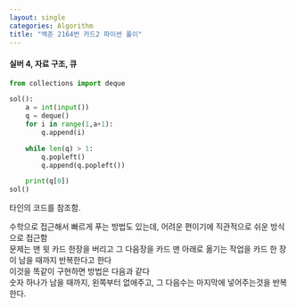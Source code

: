 ```yaml
---
layout: single
categories: Algorithm
title: "백준 2164번 카드2 파이썬 풀이"
---
```

#### 실버 4, 자료 구조, 큐

```py
from collections import deque

sol():
    a = int(input())
    q = deque()
    for i in range(1,a+1):
        q.append(i)

    while len(q) > 1:
        q.popleft()
        q.append(q.popleft())

    print(q[0])
sol()
```
타인의 코드를 참조함.<br>

수학으로 접근해서 빠르게 푸는 방법도 있는데, 어려운 편이기에 직관적으로 쉬운 방식으로 접근함<br>
문제는 맨 윗 카드 한장을 버리고 그 다음장을 카드 맨 아래로 옮기는 작업을 카드 한 장이 남을 때까지 반복한다고 한다<br>
이것을 똑같이 구현하면 방법은 다음과 같다<br>
숫자 하나가 남을 때까지, 왼쪽부터 없애주고, 그 다음수는 마지막에 넣어주는것을 반복한다. <br>
